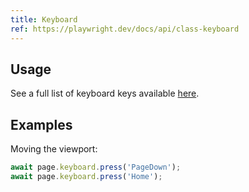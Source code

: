 ```yaml
---
title: Keyboard
ref: https://playwright.dev/docs/api/class-keyboard
---
```


## Usage

See a full list of keyboard keys available [here](https://developer.mozilla.org/en-US/docs/Web/API/UI_Events/Keyboard_event_key_values).

## Examples

Moving the viewport:

```javascript
await page.keyboard.press('PageDown');
await page.keyboard.press('Home');
```
